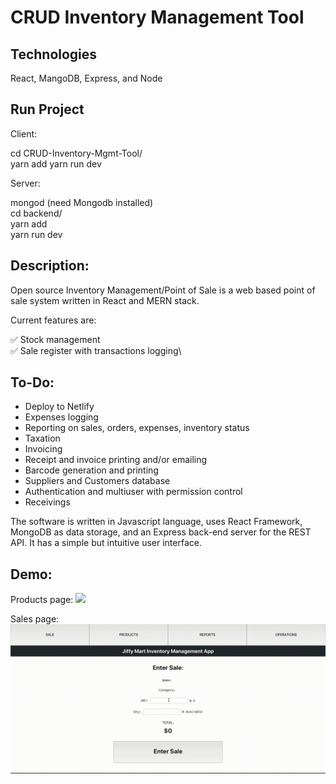 

# CRUD Inventory Management Tool

## Technologies
  React, MangoDB, Express, and Node

## Run Project

Client:

cd CRUD-Inventory-Mgmt-Tool/\
yarn add
yarn run dev

Server:

mongod (need Mongodb installed)\
cd backend/\
yarn add\
yarn run dev



Description:
------------

Open source Inventory Management/Point of Sale is a web based point of sale system written in React and MERN stack.

Current features are:

✅ Stock management\
✅ Sale register with transactions logging\

To-Do:
------
* Deploy to Netlify
* Expenses logging
* Reporting on sales, orders, expenses, inventory status
* Taxation
* Invoicing
* Receipt and invoice printing and/or emailing
* Barcode generation and printing
* Suppliers and Customers database
* Authentication and multiuser with permission control
* Receivings

The software is written in Javascript language, uses React Framework, MongoDB as data storage, and an Express back-end server for the REST API. It has a simple but intuitive user interface.

Demo:
-----
Products page:
![](gif_previews/products_page.gif)

Sales page:
![](gif_previews/sales_page.gif)
